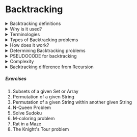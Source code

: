 # Backtracking

<details>
<summary>Backtracking definitions</summary>

1. Backtracking is an algorithm approach for finding all the possible solutions by exploring all possible ways.

2. Backtracking is like trying different paths, and when you hit a dead end, you backtrack to the last choice and try a different route. (Dead end means: one of the found solutions turns out to not satisfy the given criteria, so it discards the solution and makes some changes and backtracks again.)

3. Backtracking is a problem-solving algorithmic technique that involves finding a solution incrementally by trying different options and undoing them if they lead to a dead end. When a dead end is reached, the algorithm backtracks to the previous decision point and explores a different path until a solution is found or all possibilities have been exhausted.

</details>

<details>
<summary>Why is it used?</summary>

1. Commonly used in situations where you need to explore multiple possibilities to solve a problem, like searching for a path in a maze or solving puzzles like Sudoku.

</details>

<details>
<summary>Terminologies</summary>

1. Candidate
2. Solution
3. Partial Solution
4. Decision Space
5. Decision Point
6. Feasible Solution
7. Dead End
8. Backtrack
9. Search Space
10. Optimal Solution

</details>

<details>
<summary>Types of Backtracking problems</summary>

1. Decision Problems: We search for a feasible solution.
2. Optimization Problems: We search for the best solution.
3. Enumeration Problems: We find a set of all possible feasible solutions to the problem.

</details>

<details>
<summary>How does it work?</summary>
<img width=500px src="backtracking.png">

- "IS" represents the Initial State where the recursion call starts to find a valid solution.
- "C" represents different Checkpoints for recursive calls.
- "TN" represents Terminal Nodes where no further recursive calls can be made, these nodes act as base case of recursion and we determine whether the current solution is valid or not at this state.

At each checkpoint, our program makes some decisions and move to other checkpoints until it reaches a terminal Node, after determining whether a solution is valid or not, the program starts to revert back to the checkpoints and try to explore other paths. For example in the image TN1...TN5 are the terminal nodes where the solution is not acceptable, while TN6 is the state where we found a valid solution. 

The back arrows in the images shows backtracking in action, where we revert the changes made by some checkpoint.
</details>

<details>
<summary>Determining Backtracking problems</summary>

<details>Generally every constraint satisfaction problem can be solved using backtracking but, Is it optimal to use backtracking every time? Turns out NO, there are a vast number of problem that can be solved using Greedy or Dynamic programming in logarithmic or polynomial time complexity which is far better than exponential complexity of Backtracking. However many problems still exists that can only be solved using Backtracking.</details>

To understand whether a problem is Backtracking based or not, consider a simple problem:

> Imagine you have 3 closed boxes, among which 2 are empty and 1 has a gold coin. Your task is to get the gold coin.

<details>
<summary>Why dynamic programming fails to solve this question?</summary>

Does opening or closing one box has any effect on the other box? Turns out NO, each and every box is independent of each other and opening/closing state of one box can not determine the transition for other boxes. Hence DP fails.

</details>

<details>
<summary>Why greedy fails to solve this question?</summary>

Greedy algorithm chooses a local maxima in order to get global maxima, but in this problem each and every box has equal probability of having a gold coin i.e. 1/3, hence there's no criteria to make a greedy choice.

</details>

<details>
<summary>Why backtracking works?</summary>

Backtracking algorithm is simply brute forcing each and every choice, hence we can one by one choose every box to find the gold coin, If a box is found empty we can close it back which acts as a Backtracking step.

</details>

<h5>Technically, for backtracking problems:</h5>
<ul>
     <li>The algorithm builds a solution by exploring all possible paths created by the choices in the problem, this solution begins with an empty set S = {}.</li>
     <li>Each choice creates a new sub-tree 's' which we add into the set.</li>
     <li>Now there exist two cases:
          <ol>
               <li>(S + s) is a valid set</li>
               <li>(S + s) is not a valid set</li>
          </ol>
     </li>
     <li>In case the set is valid then we further make choices and repeat the process until a solution is found, otherwise we backtrack our decision of including 's' and explore other paths until a solution is found or all the possible paths are exhausted.</li>
</ul>

</details>

<details>
<summary>PSEUDOCODE for backtracking</summary>

```python
def find_solutions(parameters):
     if valid solution:
          store the solution
          return
     for all choice:
          if valid choice:
               apply(choice)
               find_solutions(parameters)
               backtrack(remove choice)
     return
```

</details>

<details>
<summary>Complexity</summary>

Backtracking algorithm is purely brute force therefore in terms of time complexity, it performs very poorly. Generally backtracking can be seen having below mentioned time complexities:

- Exponential (O(K^N))
- Factorial (O(N!))

These complexities are due to the fact that at each state we have multiple choices due to which the number of paths increases and sub-trees expand rapidly.

</details>

<details>
<summary>Backtracking difference from Recursion</summary>

| | |
| :------------------------------------------------------------------------------------------------------------------: | :-----------------------------------------------------------------------------------------------------------------: |
|Recursion|Backtracking|
|Recursion doesn't always need backtracking.|Backtracking always uses recursion to solve problems.|
|Solving problems by breaking them into smaller, similar subproblems and solving them recursively.|Solving problems with multiple choices and exploring options systematically, backtracking when needed.|
|Controlled by function calls and call stack.|Managed explicitly with loops and state.|
|Applications of Recursion: Tree and Graph Traversal, Towers of Hanoi, Divide & Conquer algorithms, Merge Sort, Quick Sort and Binary Search.|Applications of Backtracking: N Queen Problem, Rat in a Maze problem, Knight's Tour Problem, Sudoku solver, and Graph Coloring problems.|

</details>





<h5>Exercises</h5>
<ol>
     <li>Subsets of a given Set or Array</li>
     <li>Permutation of a given String</li>
     <li>Permutation of a given String within another given String</li>
     <li>N-Queen Problem</li>
     <li>Solve Sudoku</li>
     <li>M-coloring problem</li>
     <li>Rat in a Maze</li>
     <li>The Knight's Tour problem</li>
</ol>